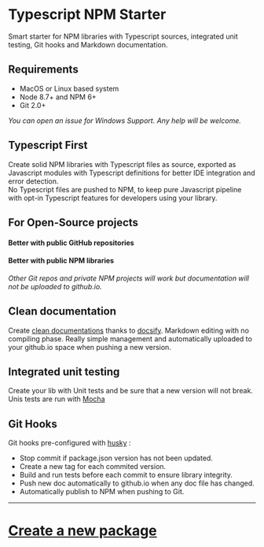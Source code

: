 # Typescript NPM Starter

Smart starter for NPM libraries with Typescript sources, integrated unit testing, Git hooks and Markdown documentation.

## Requirements

- MacOS or Linux based system
- Node 8.7+ and NPM 6+
- Git 2.0+

_You can open an issue for Windows Support. Any help will be welcome._


## Typescript First

Create solid NPM libraries with Typescript files as source, exported as Javascript modules with Typescript definitions for better IDE integration and error detection.
<br/>No Typescript files are pushed to NPM, to keep pure Javascript pipeline with opt-in Typescript features for developers using your library.


## For Open-Source projects

#### Better with public GitHub repositories
#### Better with public NPM libraries

_Other Git repos and private NPM projects will work but documentation will not be uploaded to github.io._


## Clean documentation

Create [clean documentations](https://solid-js.github.io/typescript-npm-starter/) thanks to [docsify](https://docsify.js.org). Markdown editing with no compiling phase. Really simple management and automatically uploaded to your github.io space when pushing a new version.

## Integrated unit testing

Create your lib with Unit tests and be sure that a new version will not break.
Unis tests are run with [Mocha](https://mochajs.org/)

## Git Hooks

Git hooks pre-configured with [husky](https://github.com/typicode/husky) :
- Stop commit if package.json version has not been updated.
- Create a new tag for each commited version.
- Build and run tests before each commit to ensure library integrity.
- Push new doc automatically to github.io when any doc file has changed.
- Automatically publish to NPM when pushing to Git.

---

# [Create a new package](https://solid-js.github.io/typescript-npm-starter/#/install/quick-start.md)